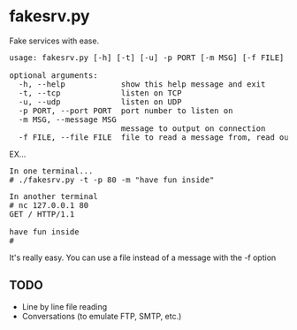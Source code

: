 fakesrv.py
==========
Fake services with ease.

<pre>
usage: fakesrv.py [-h] [-t] [-u] -p PORT [-m MSG] [-f FILE]

optional arguments:
  -h, --help            show this help message and exit
  -t, --tcp             listen on TCP
  -u, --udp             listen on UDP
  -p PORT, --port PORT  port number to listen on
  -m MSG, --message MSG
                        message to output on connection
  -f FILE, --file FILE  file to read a message from, read out on conneciton
</pre>

EX...
<pre>
In one terminal...
# ./fakesrv.py -t -p 80 -m "have fun inside"
</pre>
<pre>
In another terminal
# nc 127.0.0.1 80
GET / HTTP/1.1

have fun inside
#
</pre>

It's really easy. You can use a file instead of a message with the -f option<br>

TODO
-----
- Line by line file reading
- Conversations (to emulate FTP, SMTP, etc.)
